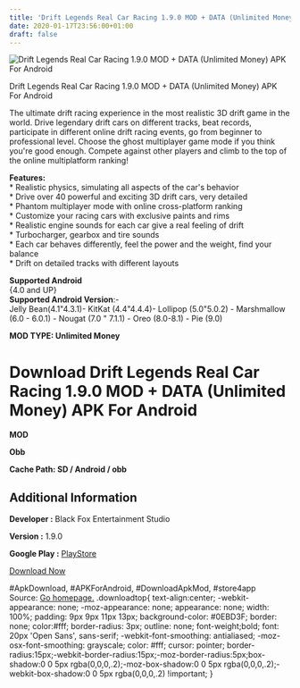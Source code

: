 ```yaml
---
title: 'Drift Legends Real Car Racing 1.9.0 MOD + DATA (Unlimited Money) APK For Android'
date: 2020-01-17T23:56:00+01:00
draft: false
---
```


![Drift Legends Real Car Racing 1.9.0 MOD + DATA (Unlimited Money) APK For Android](https://i2.wp.com/apkhome.net/wp-content/uploads/2020/01/Drift-Legends-Real-Car-Racing-1.9.0-MOD-DATA-Unlimited-Money.png "Drift Legends Real Car Racing 1.9.0 MOD + DATA (Unlimited Money) APK For Android")

  

Drift Legends Real Car Racing 1.9.0 MOD + DATA (Unlimited Money) APK For Android

The ultimate drift racing experience in the most realistic 3D drift game in the world. Drive legendary drift cars on different tracks, beat records, participate in different online drift racing events, go from beginner to professional level. Choose the ghost multiplayer game mode if you think you're good enough. Compete against other players and climb to the top of the online multiplatform ranking!

**Features:**  
\* Realistic physics, simulating all aspects of the car's behavior  
\* Drive over 40 powerful and exciting 3D drift cars, very detailed  
\* Phantom multiplayer mode with online cross-platform ranking  
\* Customize your racing cars with exclusive paints and rims  
\* Realistic engine sounds for each car give a real feeling of drift  
\* Turbocharger, gearbox and tire sounds  
\* Each car behaves differently, feel the power and the weight, find your balance  
\* Drift on detailed tracks with different layouts

**Supported Android**  
{4.0 and UP}  
**Supported Android Version**:-  
Jelly Bean(4.1"4.3.1)- KitKat (4.4"4.4.4)- Lollipop (5.0"5.0.2) - Marshmallow (6.0 - 6.0.1) - Nougat (7.0 " 7.1.1) - Oreo (8.0-8.1) - Pie (9.0)

**MOD TYPE: Unlimited Money**

Download Drift Legends Real Car Racing 1.9.0 MOD + DATA (Unlimited Money) APK For Android
=========================================================================================

**MOD**

**Obb**

**Cache Path: SD / Android / obb**

Additional Information
----------------------

**Developer :** Black Fox Entertainment Studio

**Version :** 1.9.0

**Google Play :** [PlayStore](https://play.google.com/store/apps/details?id=com.BlackFoxEntertainment.DriftLegends)

  

[Download Now](https://store4app.co/post/drift-legends-real-car-racing-1-9-0-mod-data-unlimited-money-apk-for-android_1579287738)

  
#ApkDownload, #APKForAndroid, #DownloadApkMod, #store4app  
Source: [Go homepage.](https://store4app.co/post/drift-legends-real-car-racing-1-9-0-mod-data-unlimited-money-apk-for-android_1579287738) .downloadtop{ text-align:center; -webkit-appearance: none; -moz-appearance: none; appearance: none; width: 100%; padding: 9px 9px 11px 13px; background-color: #0EBD3F; border: none; color:#fff; border-radius: 3px; outline: none; font-weight;bold; font: 20px 'Open Sans', sans-serif; -webkit-font-smoothing: antialiased; -moz-osx-font-smoothing: grayscale; color: #fff; cursor: pointer; border-radius:15px;-webkit-border-radius:15px;-moz-border-radius:5px;box-shadow:0 0 5px rgba(0,0,0,.2);-moz-box-shadow:0 0 5px rgba(0,0,0,.2);-webkit-box-shadow:0 0 5px rgba(0,0,0,.2) !important; }